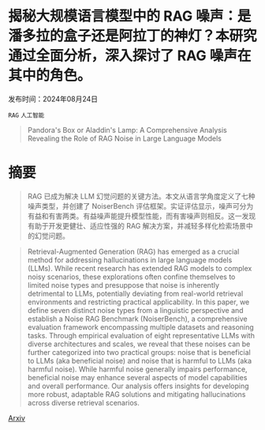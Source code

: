 # 揭秘大规模语言模型中的 RAG 噪声：是潘多拉的盒子还是阿拉丁的神灯？本研究通过全面分析，深入探讨了 RAG 噪声在其中的角色。

发布时间：2024年08月24日

`RAG` `人工智能`

> Pandora's Box or Aladdin's Lamp: A Comprehensive Analysis Revealing the Role of RAG Noise in Large Language Models

# 摘要

> RAG 已成为解决 LLM 幻觉问题的关键方法。本文从语言学角度定义了七种噪声类型，并创建了 NoiserBench 评估框架。实证评估显示，噪声可分为有益和有害两类。有益噪声能提升模型性能，而有害噪声则相反。这一发现有助于开发更健壮、适应性强的 RAG 解决方案，并减轻多样化检索场景中的幻觉问题。

> Retrieval-Augmented Generation (RAG) has emerged as a crucial method for addressing hallucinations in large language models (LLMs). While recent research has extended RAG models to complex noisy scenarios, these explorations often confine themselves to limited noise types and presuppose that noise is inherently detrimental to LLMs, potentially deviating from real-world retrieval environments and restricting practical applicability. In this paper, we define seven distinct noise types from a linguistic perspective and establish a Noise RAG Benchmark (NoiserBench), a comprehensive evaluation framework encompassing multiple datasets and reasoning tasks. Through empirical evaluation of eight representative LLMs with diverse architectures and scales, we reveal that these noises can be further categorized into two practical groups: noise that is beneficial to LLMs (aka beneficial noise) and noise that is harmful to LLMs (aka harmful noise). While harmful noise generally impairs performance, beneficial noise may enhance several aspects of model capabilities and overall performance. Our analysis offers insights for developing more robust, adaptable RAG solutions and mitigating hallucinations across diverse retrieval scenarios.

[Arxiv](https://arxiv.org/abs/2408.13533)
